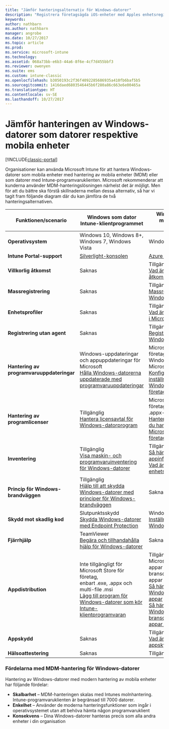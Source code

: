 ```yaml
---
title: "Jämför hanteringsalternativ för Windows-datorer"
description: "Registrera företagsägda iOS-enheter med Apples enhetsregistreringsprogram (DEP) eller Apple Configurator"
keywords: 
author: nathbarn
ms.author: nathbarn
manager: angrobe
ms.date: 10/27/2017
ms.topic: article
ms.prod: 
ms.service: microsoft-intune
ms.technology: 
ms.assetid: 068a73bb-e6b3-44a6-8f6e-4cf7d455bbf3
ms.reviewer: owenyen
ms.suite: ems
ms.custom: intune-classic
ms.openlocfilehash: b3050193c2f36f4092285686935a410fb6baf5b5
ms.sourcegitcommit: 1416daed6803546445b6f280a86c663e6e00465a
ms.translationtype: HT
ms.contentlocale: sv-SE
ms.lasthandoff: 10/27/2017
---
```

# <a name="compare-managing-windows-pcs-as-computers-or-mobile-devices"></a>Jämför hanteringen av Windows-datorer som datorer respektive mobila enheter

[!INCLUDE[classic-portal](../includes/classic-portal.md)]

Organisationer kan använda Microsoft Intune för att hantera Windows-datorer som mobila enheter med hantering av mobila enheter (MDM) eller som datorer med Intune-programvaruklienten.  Microsoft rekommenderar att kunderna använder MDM-hanteringslösningen närhelst det är möjligt. Men för att du bättre ska förstå skillnaderna mellan dessa alternativ, så har vi tagit fram följande diagram där du kan jämföra de två hanteringsalternativen.

|**Funktionen/scenario** |**Windows som dator**<br>Intune-klientprogrammet | **Windows som mobil enhet**<br>MDM |
|--------------|-------------------------------|-------------------------------|
|**Operativsystem** |Windows 10, Windows 8+, Windows 7, Windows Vista | Windows 10+ |
|**Intune Portal-support** |[Silverlight-konsolen](https://manage.microsoft.com)|[Azure Portal](https://portal.azure.com) |
|**Villkorlig åtkomst**|Saknas|Tillgänglig <br>[Vad är villkorlig åtkomst?](https://docs.microsoft.com/intune-azure/conditional-access/what-is-conditional-access)|
|**Massregistrering**|Saknas|Tillgänglig <br>[Massregistrering för Windows-enheter](https://docs.microsoft.com/intune-azure/enroll-devices/bulk-enroll-windows)|
|**Enhetsprofiler**|Saknas|Tillgänglig <br>[Vad är enhetsprofiler i Microsoft Intune?](https://docs.microsoft.com/intune-azure/configure-devices/what-are-device-profiles)|
|**Registrering utan agent**|Saknas |Tillgänglig<br>[Registrera Windows-enheter](https://docs.microsoft.com/intune-azure/enroll-devices/enroll-windows-devices)|
|**Hantering av programvaruuppdateringar**| Windows-uppdateringar och appuppdateringar för Microsoft<br>[Hålla Windows-datorerna uppdaterade med programvaruuppdateringar](https://docs.microsoft.com/intune/deploy-use/keep-windows-pcs-up-to-date-with-software-updates-in-microsoft-intune)|Microsoft Store för företag för både Windows 10- och Microsoft-appar<br> [Konfigurera inställningar för Windows Update för företag](https://docs.microsoft.com/intune-azure/configure-devices/how-to-configure-windows-update-for-business) |
|**Hantering av programlicenser**|Tillgänglig <br>[Hantera licensavtal för Windows-datorprogram](https://docs.microsoft.com/intune/deploy-use/manage-license-agreements-for-windows-pc-software-in-microsoft-intune)|Microsoft Store för företag (endast .appx-appar)<br>[Hantera appar som du har köpt från Microsoft Store för företag](https://docs.microsoft.com/intune-azure/manage-apps/wsfb-apps)|
|**Inventering**|Tillgänglig <br>[Visa maskin- och programvaruinventering för Windows-datorer](https://docs.microsoft.com/intune/deploy-use/view-hardware-and-software-inventory-for-windows-pcs-in-microsoft-intune)|Tillgänglig <br>[Så här övervakar du appinformation](https://docs.microsoft.com/intune/apps-monitor)<br>[Vad är enhetshantering](https://docs.microsoft.com/intune/device-management)|
|**Princip för Windows-brandväggen**|Tillgänglig <br>[Hjälp till att skydda Windows-datorer med principer för Windows-brandväggen](https://docs.microsoft.com/intune/deploy-use/help-protect-windows-pcs-using-windows-firewall-policies-in-microsoft-intune) |Saknas|
|**Skydd mot skadlig kod**|Slutpunktsskydd<br>[Skydda Windows-datorer med Endpoint Protection](https://docs.microsoft.com/intune/deploy-use/help-secure-windows-pcs-with-endpoint-protection-for-microsoft-intune)|Windows försvarare<br>[Inställningar för Windows Defender](https://docs.microsoft.com/intune-azure/configure-devices/custom-for-windows-10#windows-defender-settings)|
|**Fjärrhjälp** |TeamViewer<br>[Begära och tillhandahålla hjälp för Windows-datorer](https://docs.microsoft.com/intune/deploy-use/request-and-provide-remote-assistance-for-windows-pcs-in-microsoft-intune)|Saknas |
|**Appdistribution** | Inte tillgängligt för Microsoft Store för företag,<br>enbart .exe, .appx och multi-file .msi<br>[Lägg till program för Windows-datorer som kör Intune-klientprogramvaran](https://docs.microsoft.com/intune/deploy-use/add-apps-for-windows-pcs-in-microsoft-intune)|Tillgängliga för Microsoft Store-appar och branschspecifika appar<br>[Så här lägger du till Windows Store-appar](https://docs.microsoft.com/intune/store-apps-windows)<br>[Så här lägger du till Windows branschspecifika appar (LOB-appar)](https://docs.microsoft.com/intune/lob-apps-windows)|
|**Appskydd**|Saknas|Tillgänglig <br>[Vad är appskyddsprinciper?](https://docs.microsoft.com/intune-azure/manage-apps/what-is-app-protection-policy)|
|**Hälsoattestering**|Saknas|Tillgänglig|


### <a name="advantages-of-mdm-windows-pc-management"></a>Fördelarna med MDM-hantering för Windows-datorer
Hantering av Windows-datorer med modern hantering av mobila enheter har följande fördelar:
- **Skalbarhet** – MDM-hanteringen skalas med Intunes molnhantering. Intune-programvaruklienten är begränsad till 7000 datorer.
- **Enkelhet** – Använder de moderna hanteringsfunktioner som ingår i operativsystemet utan att behöva hämta någon programvaruklient
- **Konsekvens** – Dina Windows-datorer hanteras precis som alla andra enheter i din organisation
<!-- - **Cloud optimization** - -->
